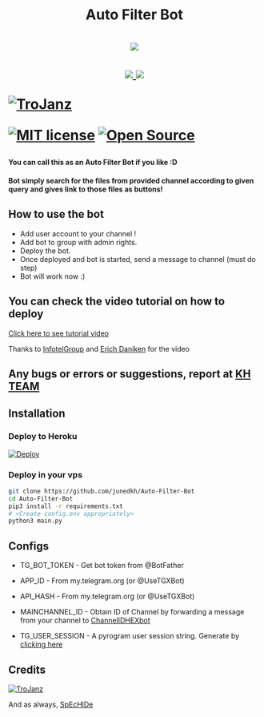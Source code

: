 <h1 align="center">Auto Filter Bot <h1>

<p align="center">
  <a href="https://www.python.org">
    <img src="http://ForTheBadge.com/images/badges/made-with-python.svg">

  </a>
</p>
<p align="center">
  <a href="https://github.com/junedkh/Auto-Filter-Bot/stargazers">
    <img src="https://img.shields.io/github/stars/TroJanzHEX/Auto-Filter-Bot?style=social">

  </a>

  <a href="https://github.com/junedkh/Auto-Filter-Bot/fork">
    <img src="https://img.shields.io/github/forks/junedkh/Auto-Filter-Bot?label=Fork&style=social">

  </a>
</p>

[![TroJanz](https://img.shields.io/badge/KH_TEAM-Channel-orange?style=for-the-badge&logo=telegram)](https://telegram.dog/khgpsupport)

[![MIT license](https://img.shields.io/badge/License-MIT-blue?style=flat)](https://github.com/junedkh/Auto-Filter-Bot/blob/main/COPYING) [![Open Source](https://badges.frapsoft.com/os/v2/open-source.svg?v=103)](https://github.com/junedkh/Auto-Filter-Bot)

#### You can call this as an Auto Filter Bot if you like :D

#### Bot simply search for the files from provided channel according to given query and gives link to those files as buttons!

## How to use the bot

- Add user account to your channel !
- Add bot to group with admin rights.
- Deploy the bot.
- Once deployed and bot is started, send a message to channel (must do step)
- Bot will work now :)

## You can check the video tutorial on how to deploy

[Click here to see tutorial video](https://youtu.be/KQVYQAOsFYY)

Thanks to [InfotelGroup](https://telegram.dog/InFoTelGroup) and [Erich Daniken](https://telegram.dog/ErichDaniken) for the video

## Any bugs or errors or suggestions, report at [KH TEAM](https://telegram.dog/khgpsupport)

## Installation

### Deploy to Heroku

[![Deploy](https://www.herokucdn.com/deploy/button.svg)](https://heroku.com/deploy?template=https://github.com/junedkh/Auto-Filter-Bot)

### Deploy in your vps

```sh
git clone https://github.com/junedkh/Auto-Filter-Bot
cd Auto-Filter-Bot
pip3 install -r requirements.txt
# <Create config.env appropriately>
python3 main.py
```

## Configs

- TG_BOT_TOKEN - Get bot token from @BotFather

- APP_ID - From my.telegram.org (or @UseTGXBot)

- API_HASH - From my.telegram.org (or @UseTGXBot)

- MAINCHANNEL_ID - Obtain ID of Channel by forwarding a message from your channel to [ChannelIDHEXbot](https://telegram.dog/channelidhexbot)

- TG_USER_SESSION  - A pyrogram user session string. Generate by [clicking here](https://repl.it/@SpEcHiDe/GenerateStringSession)

## Credits

[![TroJanz](https://img.shields.io/badge/Pyrogram%20-%23F37626.svg?&style=for-the-badge&logo=telegram&logoColor=white)](https://github.com/pyrogram/pyrogram)

And as always, [SpEcHlDe](https://telegram.dog/SpEcHlDe)
